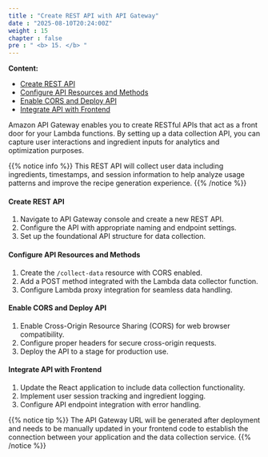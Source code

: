 ```yaml
---
title : "Create REST API with API Gateway"
date : "2025-08-10T20:24:00Z"
weight : 15
chapter : false
pre : " <b> 15. </b> "
---
```


**Content:**
- [Create REST API](15.1-create-rest-api/)
- [Configure API Resources and Methods](15.2-configure-api-resources-and-methods/)
- [Enable CORS and Deploy API](15.3-enable-cors-and-deploy-api/)
- [Integrate API with Frontend](15.4-integrate-api-with-frontend/)

Amazon API Gateway enables you to create RESTful APIs that act as a front door for your Lambda functions. By setting up a data collection API, you can capture user interactions and ingredient inputs for analytics and optimization purposes.

{{% notice info %}}
This REST API will collect user data including ingredients, timestamps, and session information to help analyze usage patterns and improve the recipe generation experience.
{{% /notice %}}

#### Create REST API

1. Navigate to API Gateway console and create a new REST API.
2. Configure the API with appropriate naming and endpoint settings.
3. Set up the foundational API structure for data collection.

#### Configure API Resources and Methods

1. Create the `/collect-data` resource with CORS enabled.
2. Add a POST method integrated with the Lambda data collector function.
3. Configure Lambda proxy integration for seamless data handling.

#### Enable CORS and Deploy API

1. Enable Cross-Origin Resource Sharing (CORS) for web browser compatibility.
2. Configure proper headers for secure cross-origin requests.
3. Deploy the API to a stage for production use.

#### Integrate API with Frontend

1. Update the React application to include data collection functionality.
2. Implement user session tracking and ingredient logging.
3. Configure API endpoint integration with error handling.

{{% notice tip %}}
The API Gateway URL will be generated after deployment and needs to be manually updated in your frontend code to establish the connection between your application and the data collection service.
{{% /notice %}}
